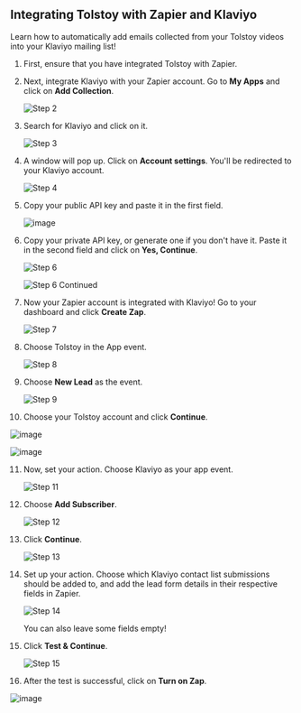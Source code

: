 ## Integrating Tolstoy with Zapier and Klaviyo

Learn how to automatically add emails collected from your Tolstoy videos into your Klaviyo mailing list!

1. First, ensure that you have integrated Tolstoy with Zapier.
2. Next, integrate Klaviyo with your Zapier account. Go to **My Apps** and click on **Add Collection**.

   ![Step 2](https://downloads.intercomcdn.com/i/o/416897571/6d1ddced16ea3595db108169/image.png)

3. Search for Klaviyo and click on it.

   ![Step 3](https://downloads.intercomcdn.com/i/o/416899196/06e9cd5ff0ec374c6d3ee1a3/image.png)

4. A window will pop up. Click on **Account settings**. You'll be redirected to your Klaviyo account.

   ![Step 4](https://downloads.intercomcdn.com/i/o/416901326/a65b6c09cf63d715b78adef0/image.png)

5. Copy your public API key and paste it in the first field.

   ![image](https://github.com/user-attachments/assets/e33ac608-8332-49eb-a79a-b03eb83876ab)

6. Copy your private API key, or generate one if you don't have it. Paste it in the second field and click on **Yes, Continue**.

   ![Step 6](https://downloads.intercomcdn.com/i/o/416908531/ad84cc0ab4640226910ba101/image.png)

   ![Step 6 Continued](https://downloads.intercomcdn.com/i/o/416909993/9928264a28c2f8a5e44e6a6c/image.png)

7. Now your Zapier account is integrated with Klaviyo! Go to your dashboard and click **Create Zap**.

   ![Step 7](https://downloads.intercomcdn.com/i/o/416912878/433a6bd92391bbfe1949c0f1/image.png)

8. Choose Tolstoy in the App event.

   ![Step 8](https://downloads.intercomcdn.com/i/o/401455389/b265d8f052549472f992b286/image.png)

9. Choose **New Lead** as the event.

   ![Step 9](https://downloads.intercomcdn.com/i/o/416939330/b406f2d52b67eaa0adbf449c/image.png)

10. Choose your Tolstoy account and click **Continue**.

   ![image](https://github.com/user-attachments/assets/46efe3d9-9fa0-4323-875c-1c48052431a7)

   ![image](https://github.com/user-attachments/assets/f531f8b0-2a47-4b27-abd5-1dd212958de7)

11. Now, set your action. Choose Klaviyo as your app event.

    ![Step 11](https://downloads.intercomcdn.com/i/o/416943234/8c0ea7a947b688049193aa3a/image.png)

12. Choose **Add Subscriber**.

    ![Step 12](https://downloads.intercomcdn.com/i/o/416944583/3c0bac7a7a9153958fa17002/image.png)

13. Click **Continue**.

    ![Step 13](https://downloads.intercomcdn.com/i/o/416945355/98fd319465338e295450dcab/image.png)

14. Set up your action. Choose which Klaviyo contact list submissions should be added to, and add the lead form details in their respective fields in Zapier.

    ![Step 14](https://downloads.intercomcdn.com/i/o/416947749/6509c0f6e95d0ebd106c16d7/image.png)

    You can also leave some fields empty!

15. Click **Test & Continue**.

    ![Step 15](https://downloads.intercomcdn.com/i/o/416949287/99387124c51e63e81cef5a6a/image.png)

16. After the test is successful, click on **Turn on Zap**.

   ![image](https://github.com/user-attachments/assets/f1fb8954-4fd2-427e-999d-7e5ace5bc558)